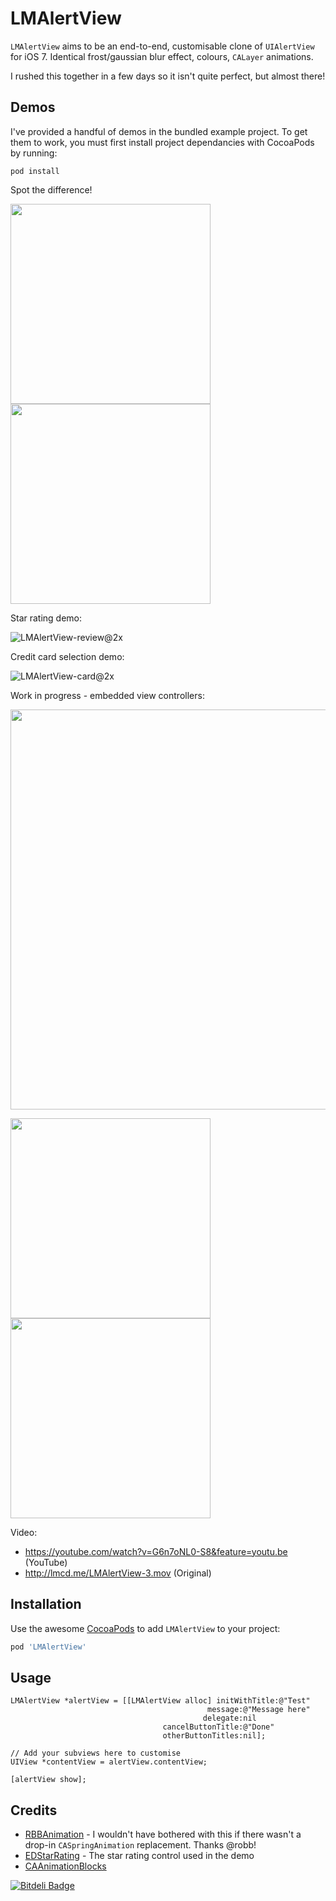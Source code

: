 LMAlertView
===========

`LMAlertView` aims to be an end-to-end, customisable clone of `UIAlertView` for iOS 7. Identical frost/gaussian blur effect, colours, `CALayer` animations.

I rushed this together in a few days so it isn't quite perfect, but almost there!

## Demos

I've provided a handful of demos in the bundled example project. To get them to work, you must first install project dependancies with CocoaPods by running:

```
pod install
```

Spot the difference!

<img src="http://lmcd.me/LMAlertView-custom@2x.png" width="320"><img src="http://lmcd.me/LMAlertView-native@2x.png" width="320">

Star rating demo:

![LMAlertView-review@2x](http://lmcd.me/LMAlertView-review@2x.png?3)

Credit card selection demo:

![LMAlertView-card@2x](http://lmcd.me/LMAlertView-card@2x.png?3)

Work in progress - embedded view controllers:

<img src="http://lmcd.me/LMAlertView-storyboard@2x.png" width="640">

<img src="http://lmcd.me/LMAlertView-twitter1@2x.png?2" width="320"><img src="http://lmcd.me/LMAlertView-twitter2@2x.png?2" width="320">

Video:
- https://youtube.com/watch?v=G6n7oNL0-S8&feature=youtu.be (YouTube)
- http://lmcd.me/LMAlertView-3.mov (Original)

## Installation

Use the awesome [CocoaPods](http://cocoapods.org/) to add `LMAlertView` to your project:

```ruby
pod 'LMAlertView'
```

## Usage

```objc
LMAlertView *alertView = [[LMAlertView alloc] initWithTitle:@"Test"
                                            message:@"Message here"
                                           delegate:nil
                                  cancelButtonTitle:@"Done"
                                  otherButtonTitles:nil];

// Add your subviews here to customise
UIView *contentView = alertView.contentView;

[alertView show];
```

## Credits

- [RBBAnimation](https://github.com/robb/RBBAnimation) - I wouldn't have bothered with this if there wasn't a drop-in `CASpringAnimation` replacement. Thanks @robb!
- [EDStarRating](https://github.com/erndev/EDStarRating) - The star rating control used in the demo
- [CAAnimationBlocks](https://github.com/xissburg/CAAnimationBlocks)


[![Bitdeli Badge](https://d2weczhvl823v0.cloudfront.net/lmcd/lmalertview/trend.png)](https://bitdeli.com/free "Bitdeli Badge")

